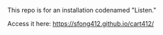This repo is for an installation codenamed "Listen."

Access it here: https://sfong412.github.io/cart412/
